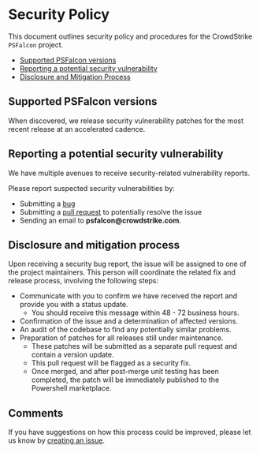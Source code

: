 # Security Policy
This document outlines security policy and procedures for the CrowdStrike `PSFalcon` project.
+ [Supported PSFalcon versions](#supported-psfalcon-versions)
+ [Reporting a potential security vulnerability](#reporting-a-potential-security-vulnerability)
+ [Disclosure and Mitigation Process](#disclosure-and-mitigation-process)

## Supported PSFalcon versions

When discovered, we release security vulnerability patches for the most recent release at an accelerated cadence.  

## Reporting a potential security vulnerability

We have multiple avenues to receive security-related vulnerability reports.

Please report suspected security vulnerabilities by:
+ Submitting a [bug](https://github.com/CrowdStrike/psfalcon/issues)
+ Submitting a [pull request](https://github.com/CrowdStrike/psfalcon/pulls) to potentially resolve the issue
+ Sending an email to __psfalcon@crowdstrike.com__. 

## Disclosure and mitigation process

Upon receiving a security bug report, the issue will be assigned to one of the project maintainers. This person will coordinate the related fix and release
process, involving the following steps:
+ Communicate with you to confirm we have received the report and provide you with a status update.
    - You should receive this message within 48 - 72 business hours.
+ Confirmation of the issue and a determination of affected versions.
+ An audit of the codebase to find any potentially similar problems.
+ Preparation of patches for all releases still under maintenance.
    - These patches will be submitted as a separate pull request and contain a version update.
    - This pull request will be flagged as a security fix.
    - Once merged, and after post-merge unit testing has been completed, the patch will be immediately published to the Powershell marketplace.

## Comments
If you have suggestions on how this process could be improved, please let us know by [creating an issue](https://github.com/CrowdStrike/psfalcon/issues).